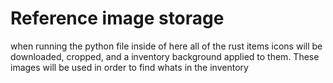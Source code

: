 # Reference image storage
when running the python file inside of here all of the rust items icons will be downloaded, cropped, and a inventory background applied to them. These images will be used in order to find whats in the inventory 